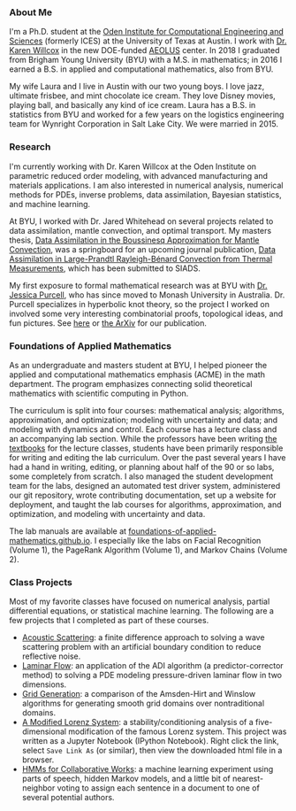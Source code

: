 ### About Me

I'm a Ph.D. student at the <a href="https://www.oden.utexas.edu/" target="\_blank">Oden Institute for Computational Engineering and Sciences</a> (formerly ICES) at the University of Texas at Austin.
I work with <a href="http://kiwi.oden.utexas.edu/" target="\_blank">Dr. Karen Willcox</a> in the new DOE-funded <a href="https://www.oden.utexas.edu/about/news/527/" target="\blank">AEOLUS</a> center.
In 2018 I graduated from Brigham Young University (BYU) with a M.S. in mathematics; in 2016 I earned a B.S. in applied and computational mathematics, also from BYU.

My wife Laura and I live in Austin with our two young boys.
I love jazz, ultimate frisbee, and mint chocolate ice cream.
They love Disney movies, playing ball, and basically any kind of ice cream.
Laura has a B.S. in statistics from BYU and worked for a few years on the logistics engineering team for Wynright Corporation in Salt Lake City.
We were married in 2015.

### Research

I'm currently working with Dr. Karen Willcox at the Oden Institute on parametric reduced order modeling, with advanced manufacturing and materials applications.
I am also interested in numerical analysis, numerical methods for PDEs, inverse problems, data assimilation, Bayesian statistics, and machine learning.

At BYU, I worked with Dr. Jared Whitehead on several projects related to data assimilation, mantle convection, and optimal transport.
My masters thesis, <a href="https://scholarsarchive.byu.edu/etd/6951/" target="\_blank">Data Assimilation in the Boussinesq Approximation for Mantle Convection</a>, was a springboard for an upcoming journal publication, <a href="https://arxiv.org/abs/1903.01508/" target="\_blank">Data Assimilation in Large-Prandtl Rayleigh-Bénard Convection from Thermal Measurements</a>, which has been submitted to SIADS.

My first exposure to formal mathematical research was at BYU with <a href="http://users.monash.edu/~jpurcell" target="\_blank">Dr. Jessica Purcell</a>, who has since moved to Monash University in Australia.
Dr. Purcell specializes in hyperbolic knot theory, so the project I worked on involved some very interesting combinatorial proofs, topological ideas, and fun pictures.
See <a href="https://www.worldscientific.com/doi/abs/10.1142/S0218216515500443" target="\_blank">here</a> or <a href="https://arxiv.org/pdf/1406.0195.pdf" target="\_blank">the ArXiv</a> for our publication.

### Foundations of Applied Mathematics

As an undergraduate and masters student at BYU, I helped pioneer the applied and computational mathematics emphasis (ACME) in the math department.
The program emphasizes connecting solid theoretical mathematics with scientific computing in Python.
<!-- The goal of the program is to serve as a template for a new, modern curriculum for applied mathematics. -->
The curriculum is split into four courses: mathematical analysis; algorithms, approximation, and optimization; modeling with uncertainty and data; and modeling with dynamics and control.
Each course has a lecture class and an accompanying lab section.
While the professors have been writing <a href="http://bookstore.siam.org/ot152/" target="\_blank">the textbooks</a> for the lecture classes, students have been primarily responsible for writing and editing the lab curriculum.
Over the past several years I have had a hand in writing, editing, or planning about half of the 90 or so labs, some completely from scratch.
I also managed the student development team for the labs, designed an automated test driver system, administered our git repository, wrote contributing documentation, set up a website for deployment, and taught the lab courses for algorithms, approximation, and optimization, and modeling with uncertainty and data.

The lab manuals are available at <a href="https://foundations-of-applied-mathematics.github.io/" target="\_blank">foundations-of-applied-mathematics.github.io</a>.
I especially like the labs on Facial Recognition (Volume 1), the PageRank Algorithm (Volume 1), and Markov Chains (Volume 2).

### Class Projects

Most of my favorite classes have focused on numerical analysis, partial differential equations, or statistical machine learning.
The following are a few projects that I completed as part of these courses.
- [Acoustic Scattering](https://github.com/shanemcq18/Portfolio/raw/master/docs/acoustic_scattering.pdf): a finite difference approach to solving a wave scattering problem with an artificial boundary condition to reduce reflective noise.
- [Laminar Flow](https://github.com/shanemcq18/Portfolio/raw/master/docs/laminar_flow.pdf): an application of the ADI algorithm (a predictor-corrector method) to solving a PDE modeling pressure-driven laminar flow in two dimensions.
- [Grid Generation](https://github.com/shanemcq18/Portfolio/raw/master/docs/grid_generation.pdf): a comparison of the Amsden-Hirt and Winslow algorithms for generating smooth grid domains over nontraditional domains.
- [A Modified Lorenz System](https://github.com/shanemcq18/Portfolio/raw/master/docs/lorenz_stability.html): a stability/conditioning analysis of a five-dimensional modification of the famous Lorenz system.
This project was written as a Jupyter Notebook (IPython Notebook).
Right click the link, select `Save Link As` (or similar), then view the downloaded html file in a browser.
- [HMMs for Collaborative Works](https://github.com/shanemcq18/Portfolio/raw/master/docs/hmm_nlp.pdf): a machine learning experiment using parts of speech, hidden Markov models, and a little bit of nearest-neighbor voting to assign each sentence in a document to one of several potential authors.

<!-- ## Resume

### Education

#### **Master of Science, Mathematics** _Brigham Young University_ (2018)
4.00/4.00 GPA
**Thesis topic**: data assimilation for mantle convection with Dr. Jared Whitehead.
**Coursework**: theory of and modeling with ODEs and PDEs; numerical methods for linear algebra, ODEs, and PDEs; measure theory; functional analysis.

#### **Bachelor of Science, Mathematics** _Brigham Young University_ (2016)
3.98/4.00 GPA, magna cum laude
**Applied and Computational Mathematics Emphasis**
- Strong experience with Python, including NumPy, SciPy, Matplotlib, Pandas, etc.
- Differential equations, dynamical systems, control theory, related numerical methods.
- Machine learning algorithms and techniques, statistics, probability theory.
- Algorithm design and complexity, including graph theory and related algorithms.
- Optimization theory and methods (unconstrained, linear, convex, etc.).
- Classical analytic mathematics with emphasis on advanced linear algebra.

**Music Minor**: three-time trumpet section leader of Synthesis, BYU’s premier jazz ensemble.
**Computer Science Minor**: proficient with bash, MATLAB, git; familiar with Java, C++, SQL.
**Spanish Language Certificate**: Advanced level, ACTFL certified.

### Work Experience

**Software Systems R&D Graduate Intern** _Sandia National Laboratories_
Automated data harvesting and processing, analyzed performance of various supervised learning algorithms, and researched various logical inference systems for a text classification project to reduce the substantial cost of sharing sensitive information.

**Developer, Manager, and Instructor** _BYU ACME Development Team_
- Contributed over 75,000 lines of revisions to programming curriculum; see https://foundations-of-applied-mathematics.github.io for the project.
- Managed several developers for final drafting of over 40 programming projects.
- Instructed four 40-student Python classes on data structures, optimization, tools for statistical analysis, and machine learning techniques.
- Devised over 40 test driver programs to automate the grading process.
- Designed websites and organized materials to administer the curriculum.

**Research Assistant** _BYU Mathematics Department_
Optimal heat flow through a rotating fluid with Dr. Jared Whitehead.
Knot theory with Dr. Jessica Purcell. Publication citation:
>  Bartholomew, P., McQuarrie, S., Purcell, J. S., & Weser, K. (2015).
>  "Volume and geometry of homogeneously adequate knots."
>  Journal of Knot Theory and Its Ramifications, 24(08), 1550044.

### Leadership and Service

**Missionary** _The Church of Jesus Christ of Latter-day Saints_
Trained and mentored over 20 new volunteers in Spanish, goal setting, social and communication skills, and effective teaching paradigms.

**Eagle Scout** _Boy Scouts of America_
Earned 3 palms and over 40 merit badges.
Organized the maintenance and restoration of the popular “Y” trailhead in Provo, UT. -->
